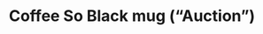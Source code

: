 ---
type: Ceramic Mug
title: Coffee So Black mug (“Auction”)
description: "This sturdy ceramic mug bears my iconic “Coffee So Black” mark on the front, paired with one of my popular Twitter jokes on the back: “Coffee so black you can only buy it \Lat auction.”"
image: /assets/images/products/mockup-4.jpg
product_info:
  button_text: Buy on Gumroad
  button_url: https://edwardlatimore.gumroad.com/l/mug-auction
  price: $15.99
hero:
  hero_type: product
  image: /assets/images/products/mockup-4.jpg
  heading: Get my Coffee So Black ("Auction”) mug
  text: "This sturdy ceramic mug bears my iconic “Coffee So Black” mark on the front, paired with one of my popular Twitter jokes on the back: “Coffee so black you can only buy it \Lat auction,” liked and retweeted by thousands. The mug has a glossy finish and the print retains its quality even when dishwashed and microwaved."
page_blocks:
---